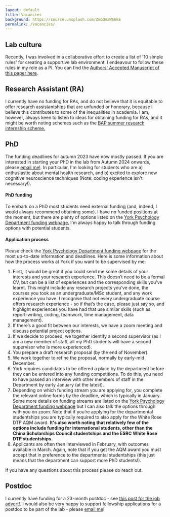 ```yaml
---
layout: default
title: Vacancies
background: https://source.unsplash.com/ZmGQAaWSUkE
permalink: /vacancies/
---
```

<div class="blurb">
 <h2>Lab culture</h2>
  <p>Recently, I was involved in a collaborative effort to create a list of '10 simple rules' for creating a supportive lab environment. I endeavour to follow these rules in my role as a PI. You can find the <a href="/assets/theme/documents/10_rules_aam.pdf">Authors' Accepted Manuscript of this paper here</a>.</p>
 <h2>Research Assistant (RA)</h2>
  <p>I currently have no funding for RAs, and do not believe that it is equitable to offer research assistantships that are unfunded or honorary, because I believe this contributes to some of the inequalities in academia. I am, however, always keen to listen to ideas for obtaining funding for RAs, and it might be worth noting schemes such as the <a href="https://www.bap.org.uk/internship.php">BAP summer research internship scheme.</a></p>
	<h2>PhD</h2>
  <p>The funding deadlines for autumn 2023 have now mostly passed. If you are interested in starting your PhD in the lab from Autumn 2024 onwards, please <a href="mailto:alex.pike@york.ac.uk">email me!</a>. In particular, I'm looking for students who are a) enthusiastic about mental health research, and b) excited to explore new cognitive neuroscience techniques (Note: coding experience isn't necessary!). </p>
  <h4>PhD funding</h4> 
  <p>To embark on a PhD most students need external funding (and, indeed, I would always recommend obtaining some). I have no funded positions at the moment, but there are plenty of options listed on the <a href="https://www.york.ac.uk/psychology/prospective/postgraduate/research/funding/#:~:text=We%20regularly%20receive%20funding%20for,maintenance%20grant%20for%20living%20expenses.">York Psychology Department funding webpage.</a> I'm always happy to talk through funding options with potential students.</p>
  <h4>Application process</h4>
  Please check the <a href="https://www.york.ac.uk/psychology/prospective/postgraduate/research/funding/#:~:text=We%20regularly%20receive%20funding%20for,maintenance%20grant%20for%20living%20expenses.">York Psychology Department funding webpage</a> for the most up-to-date information and deadlines. 
  Here is some information about how the process works at York if you want to be supervised by me:
  <ol>
  <li>First, it would be great if you could send me some details of your interests and your research experience. This doesn’t need to be a formal CV, but can be a list of experiences and the corresponding skills you’ve learnt. This might include any research projects you’ve done, the courses you took as an undergraduate/MSc student, and any work experience you have. I recognise that not every undergraduate course offers research experience - so if that’s the case, please just say so, and highlight experiences you have had that use similar skills (such as report-writing, coding, teamwork, time management, data management). </li>
  <li>If there’s a good fit between our interests, we have a zoom meeting and discuss potential project options.</li>
  <li>If we decide to proceed, we together identify a second supervisor (as I am a new member of staff, all my PhD students will have a second supervisor who is more experienced).</li>
  <li>You prepare a draft research proposal (by the end of November).</li>
  <li>We work together to refine the proposal, normally by early-mid December.</li>
  <li>York requires candidates to be offered a place by the department before they can be entered into any funding competitions. To do this, you need to have passed an interview with other members of staff in the Department by early January (at the latest).</li>
  <li>Depending on which funding stream you are applying for, you complete the relevant online forms by the deadline, which is typically in January. Some more details on funding streams are listed on the <a href="https://www.york.ac.uk/psychology/prospective/postgraduate/research/funding/#:~:text=We%20regularly%20receive%20funding%20for,maintenance%20grant%20for%20living%20expenses.">York Psychology Department funding webpage</a>  but I can also talk the options through with you on zoom. Note that if you’re applying for the departmental studentships you are typically required to also apply for the White Rose DTP AQM award. <b>It's also worth noting that relatively few of the options include funding for international students, other than the China Scholarships Council studentships and the ESRC White Rose DTP studentships.</b></li>
  <li>Applicants are often then interviewed in February, with outcomes available in March. Again, note that if you get the AQM award you must accept that in preference to the departmental studentships (this just means that the department can support more PhD students!).</li>
  </ol>
  If you have any questions about this process please do reach out. 



  <h2>Postdoc</h2>
  <p>I currently have funding for a 23-month postdoc - see <a href="/_posts/2024-12-20-hiringpostdoc.md">this post for the job advert!</a>. I would also be very happy to support fellowship applications for a postdoc to be part of the lab - please <a href="mailto:alex.pike@york.ac.uk">email me</a>! </p>
	<br>
